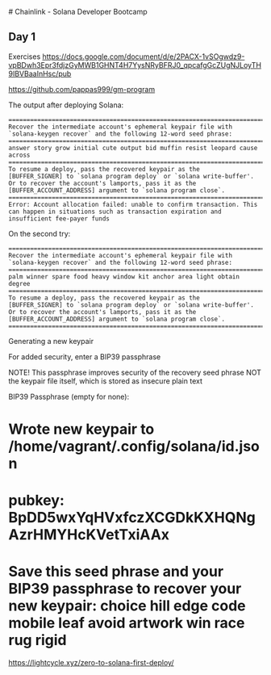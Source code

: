 # Chainlink - Solana Developer Bootcamp 

## Day 1

Exercises <https://docs.google.com/document/d/e/2PACX-1vSOgwdz9-vpBDwh3Epr3fdjzGyMWB1GHNT4H7YysNRyBFRJ0_qpcafgGcZUgNJLoyTH9IBVBaaInHsc/pub>

https://github.com/pappas999/gm-program

The output after deploying Solana:

```shell
============================================================================
Recover the intermediate account's ephemeral keypair file with
`solana-keygen recover` and the following 12-word seed phrase:
============================================================================
answer story grow initial cute output bid muffin resist leopard cause across
============================================================================
To resume a deploy, pass the recovered keypair as the
[BUFFER_SIGNER] to `solana program deploy` or `solana write-buffer'.
Or to recover the account's lamports, pass it as the
[BUFFER_ACCOUNT_ADDRESS] argument to `solana program close`.
============================================================================
Error: Account allocation failed: unable to confirm transaction. This can happen in situations such as transaction expiration and insufficient fee-payer funds
```

On the second try:

```shell
=======================================================================
Recover the intermediate account's ephemeral keypair file with
`solana-keygen recover` and the following 12-word seed phrase:
=======================================================================
palm winner spare food heavy window kit anchor area light obtain degree
=======================================================================
To resume a deploy, pass the recovered keypair as the
[BUFFER_SIGNER] to `solana program deploy` or `solana write-buffer'.
Or to recover the account's lamports, pass it as the
[BUFFER_ACCOUNT_ADDRESS] argument to `solana program close`.
=======================================================================
```

Generating a new keypair

For added security, enter a BIP39 passphrase

NOTE! This passphrase improves security of the recovery seed phrase NOT the
keypair file itself, which is stored as insecure plain text

BIP39 Passphrase (empty for none): 

Wrote new keypair to /home/vagrant/.config/solana/id.json
==================================================================
pubkey: BpDD5wxYqHVxfczXCGDkKXHQNgAzrHMYHcKVetTxiAAx
==================================================================
Save this seed phrase and your BIP39 passphrase to recover your new keypair:
choice hill edge code mobile leaf avoid artwork win race rug rigid
==================================================================

https://lightcycle.xyz/zero-to-solana-first-deploy/
